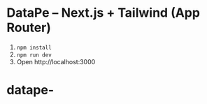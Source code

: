 # DataPe – Next.js + Tailwind (App Router)
1. `npm install`
2. `npm run dev`
3. Open http://localhost:3000
# datape-
